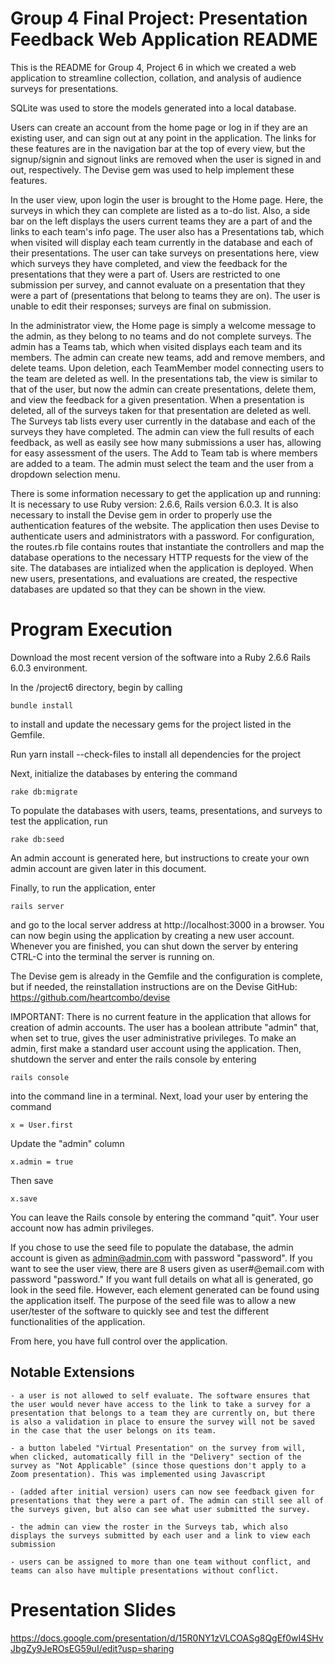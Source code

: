 # Group 4 Final Project: Presentation Feedback Web Application README

This is the README for Group 4, Project 6 in which we created a web application to streamline collection, collation, and analysis of audience surveys for presentations.

SQLite was used to store the models generated into a local database.

Users can create an account from the home page or log in if they are an existing user, and can sign out at any point in the application. The links for these features are in the navigation bar at the top of every view, but the signup/signin and signout links are removed when the user is signed in and out, respectively. The Devise gem was used to help implement these features.

In the user view, upon login the user is brought to the Home page. Here, the surveys in which they can complete are listed as a to-do list. Also, a side bar on the left displays the users current teams they are a part of and the links to each team's info page. The user also has a Presentations tab, which when visited will display each team currently in the database and each of their presentations. The user can take surveys on presentations here, view which surveys they have completed, and view the feedback for the presentations that they were a part of. Users are restricted to one submission per survey, and cannot evaluate on a presentation that they were a part of (presentations that belong to teams they are on). The user is unable to edit their responses; surveys are final on submission.


In the administrator view, the Home page is simply a welcome message to the admin, as they belong to no teams and do not complete surveys. The admin has a Teams tab, which when visited displays each team and its members. The admin can create new teams, add and remove members, and delete teams. Upon deletion, each TeamMember model connecting users to the team are deleted as well. In the presentations tab, the view is similar to that of the user, but now the admin can create presentations, delete them, and view the feedback for a given presentation. When a presentation is deleted, all of the surveys taken for that presentation are deleted as well. The Surveys tab lists every user currently in the database and each of the surveys they have completed. The admin can view the full results of each feedback, as well as easily see how many submissions a user has, allowing for easy assessment of the users. The Add to Team tab is where members are added to a team. The admin must select the team and the user from a dropdown selection menu.

There is some information necessary to get the application up and running:
It is necessary to use Ruby version: 2.6.6, Rails version 6.0.3. It is also necessary to install the Devise gem in order to properly use the authentication features of the website. The application then uses Devise to authenticate users and administrators with a password. For configuration, the routes.rb file contains routes that instantiate the controllers and map the database operations to the necessary HTTP requests for the view of the site. The databases are intialized when the application is deployed. When new users, presentations, and evaluations are created, the respective databases are updated so that they can be shown in the view. 

# Program Execution

Download the most recent version of the software into a Ruby 2.6.6 Rails 6.0.3 environment.

In the /project6 directory, begin by calling

    bundle install

to install and update the necessary gems for the project listed in the Gemfile.

Run 
    yarn install --check-files
to install all dependencies for the project

Next, initialize the databases by entering the command

    rake db:migrate

To populate the databases with users, teams, presentations, and surveys to test the application, run
    
    rake db:seed

An admin account is generated here, but instructions to create your own admin account are given later in this document.

Finally, to run the application, enter

    rails server

and go to the local server address at http://localhost:3000 in a browser. You can now begin using the application by creating a new user account. Whenever you are finished, you can shut down the server by entering CTRL-C into the terminal the server is running on. 

The Devise gem is already in the Gemfile and the configuration is complete, but if needed, the reinstallation instructions are on the Devise GitHub: https://github.com/heartcombo/devise 

IMPORTANT: There is no current feature in the application that allows for creation of admin accounts. The user has a boolean attribute "admin" that, when set to true, gives the user administrative privileges. To make an admin, first make a standard user account using the application. Then, shutdown the server and enter the rails console by entering

    rails console

into the command line in a terminal. Next, load your user by entering the command

    x = User.first

Update the "admin" column

    x.admin = true

Then save

    x.save

You can leave the Rails console by entering the command "quit".
Your user account now has admin privileges.

If you chose to use the seed file to populate the database, the admin account is given as admin@admin.com with password "password". If you want to see the user view, there are 8 users given as user#@email.com with password "password." If you want full details on what all is generated, go look in the seed file. However, each element generated can be found using the application itself. The purpose of the seed file was to allow a new user/tester of the software to quickly see and test the different functionalities of the application.

From here, you have full control over the application.

## Notable Extensions
    - a user is not allowed to self evaluate. The software ensures that the user would never have access to the link to take a survey for a presentation that belongs to a team they are currently on, but there is also a validation in place to ensure the survey will not be saved in the case that the user belongs on its team.

    - a button labeled "Virtual Presentation" on the survey from will, when clicked, automatically fill in the "Delivery" section of the survey as "Not Applicable" (since those questions don't apply to a Zoom presentation). This was implemented using Javascript

    - (added after initial version) users can now see feedback given for presentations that they were a part of. The admin can still see all of the surveys given, but also can see what user submitted the survey.

    - the admin can view the roster in the Surveys tab, which also displays the surveys submitted by each user and a link to view each submission

    - users can be assigned to more than one team without conflict, and teams can also have multiple presentations without conflict.

# Presentation Slides
https://docs.google.com/presentation/d/15R0NY1zVLCOASg8QgEf0wI4SHvJbgZy9JeROsEG59uI/edit?usp=sharing
